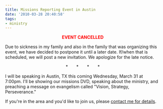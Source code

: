```yaml
---
title: Missions Reporting Event in Austin
date: '2010-03-28 20:40:58'
tags:
- ministry
---
```


<p style="text-align: center;"><strong><span style="color: #ff0000;">EVENT CANCELLED</span></strong></p>
Due to sickness in my family and also in the family that was organizing this event, we have decided to postpone it until a later date. If/when that is scheduled, we will post a new invitation. We apologize for the late notice.
<p style="text-align: center;">*       *       *       *</p>
I will be speaking in Austin, TX this coming Wednesday, March 31 at 7:00pm. I'll be showing our missions DVD, speaking about the ministry, and preaching a message on evangelism called "Vision, Strategy, Perseverance."

If you're in the area and you'd like to join us, please <a href="http://www.ofreport.com/contact-us/">contact me for details</a>.
